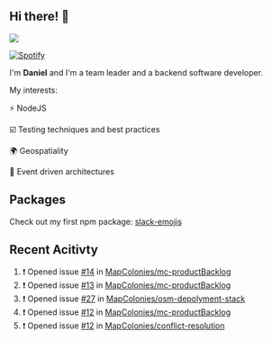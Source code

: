 ## Hi there! 👋

<p>
  <img src="https://github-readme-stats.vercel.app/api?username=syncush&theme=tokyonight">
</p>

[![Spotify](https://novatorem-rust.vercel.app/api/spotify)](https://open.spotify.com/user/syncush)

I'm **Daniel** and I'm a team leader and a backend software developer.

My interests:

⚡ NodeJS

☑️ Testing techniques and best practices

🌍 Geospatiality

🧠 Event driven architectures

## Packages
Check out my first npm package: [slack-emojis](https://www.npmjs.com/package/slack-emojis)

## Recent Acitivty
<!--START_SECTION:activity-->
1. ❗️ Opened issue [#14](https://github.com/MapColonies/mc-productBacklog/issues/14) in [MapColonies/mc-productBacklog](https://github.com/MapColonies/mc-productBacklog)
2. ❗️ Opened issue [#13](https://github.com/MapColonies/mc-productBacklog/issues/13) in [MapColonies/mc-productBacklog](https://github.com/MapColonies/mc-productBacklog)
3. ❗️ Opened issue [#27](https://github.com/MapColonies/osm-depolyment-stack/issues/27) in [MapColonies/osm-depolyment-stack](https://github.com/MapColonies/osm-depolyment-stack)
4. ❗️ Opened issue [#12](https://github.com/MapColonies/mc-productBacklog/issues/12) in [MapColonies/mc-productBacklog](https://github.com/MapColonies/mc-productBacklog)
5. ❗️ Opened issue [#12](https://github.com/MapColonies/conflict-resolution/issues/12) in [MapColonies/conflict-resolution](https://github.com/MapColonies/conflict-resolution)
<!--END_SECTION:activity-->
